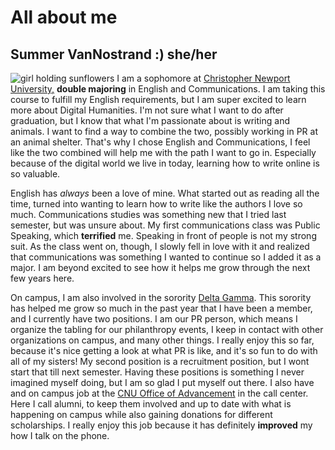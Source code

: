 # All about me
## Summer VanNostrand :) she/her
![girl holding sunflowers](https://summerv1.github.io/summerv/images/sunflower.jpg)
I am a sophomore at [Christopher Newport University,](https://cnu.edu) **double majoring** in English and Communications. I am taking this course to fulfill my English requirements, but I am super excited to learn more about Digital Humanities. I'm not sure what I want to do after graduation, but I know that what I'm passionate about is writing and animals. I want to find a way to combine the two, possibly working in PR at an animal shelter. That's why I chose English and Communications, I feel like the two combined will help me with the path I want to go in. Especially because of the digital world we live in today, learning how to write online is so valuable. 

English has _always_ been a love of mine. What started out as reading all the time, turned into wanting to learn how to write like the authors I love so much. Communications studies was something new that I tried last semester, but was unsure about. My first communications class was Public Speaking, which **terrified** me. Speaking in front of people is not my strong suit. As the class went on, though, I slowly fell in love with it and realized that communications was something I wanted to continue so I added it as a major. I am beyond excited to see how it helps me grow through the next few years here. 

On campus, I am also involved in the sorority [Delta Gamma](https://deltagamma.org/). This sorority has helped me grow so much in the past year that I have been a member, and I currently have two positions. I am our PR person, which means I organize the tabling for our philanthropy events, I keep in contact with other organizations on campus, and many other things. I really enjoy this so far, because it's nice getting a look at what PR is like, and it's so fun to do with all of my sisters! My second position is a recruitment position, but I wont start that till next semester. Having these positions is something I never imagined myself doing, but I am so glad I put myself out there. I also have and on campus job at the [CNU Office of Advancement](https://giving.cnu.edu/s/1646/bp20/home.aspx?gid=2&pgid=2174) in the call center. Here I call alumni, to keep them involved and up to date with what is happening on campus while also gaining donations for different scholarships. I really enjoy this job because it has definitely **improved** my how I talk on the phone. 
